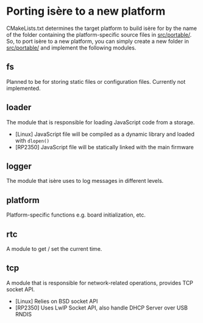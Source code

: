 # Porting isère to a new platform

CMakeLists.txt determines the target platform to build isère for by the name of the folder containing the platform-specific source files in [src/portable/](src/portable/).
So, to port isère to a new platform, you can simply create a new folder in [src/portable/](src/portable/) and implement the following modules.

## fs
Planned to be for storing static files or configuration files. Currently not implemented.

## loader

The module that is responsible for loading JavaScript code from a storage.

- [Linux] JavaScript file will be compiled as a dynamic library and loaded with `dlopen()`
- [RP2350] JavaScript file will be statically linked with the main firmware

## logger

The module that isère uses to log messages in different levels.

## platform

Platform-specific functions e.g. board initialization, etc.

## rtc

A module to get / set the current time.

## tcp

A module that is responsible for network-related operations, provides TCP socket API.

- [Linux] Relies on BSD socket API
- [RP2350] Uses LwIP Socket API, also handle DHCP Server over USB RNDIS
